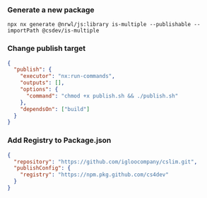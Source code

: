 ### Generate a new package

```
npx nx generate @nrwl/js:library is-multiple --publishable --importPath @csdev/is-multiple
```

### Change publish target

```json
{
  "publish": {
    "executor": "nx:run-commands",
    "outputs": [],
    "options": {
      "command": "chmod +x publish.sh && ./publish.sh"
    },
    "dependsOn": ["build"]
  }
}
```

### Add Registry to Package.json

```json
{
  "repository": "https://github.com/igloocompany/cslim.git",
  "publishConfig": {
    "registry": "https://npm.pkg.github.com/cs4dev"
  }
}
```
